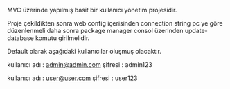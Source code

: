 MVC üzerinde yapılmış basit bir kullanıcı yönetim projesidir.

Proje çekildikten sonra web config içerisinden
connection string pc ye göre düzenlenmeli daha sonra 
package manager consol üzerinden update-database komutu girilmelidir.

Default olarak aşağıdaki kullanıcılar oluşmuş olacaktır.

kullanıcı adı : admin@admin.com
şifresi : admin123

kullanıcı adı : user@user.com
şifresi : user123
